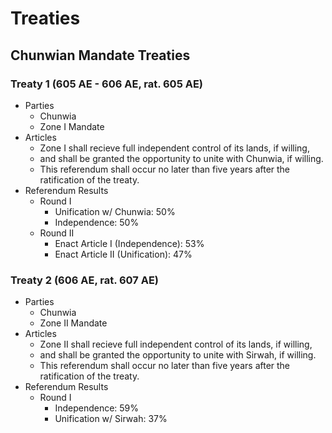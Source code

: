 # Treaties

## Chunwian Mandate Treaties

### Treaty 1 (605 AE - 606 AE, rat. 605 AE)

* Parties
    * Chunwia
    * Zone I Mandate
* Articles
    * Zone I shall recieve full independent control of its lands, if willing,
    * and shall be granted the opportunity to unite with Chunwia, if willing.
    * This referendum shall occur no later than five years after the ratification of the treaty.
* Referendum Results
    * Round I
        - Unification w/ Chunwia: 50%
        - Independence: 50%
    * Round II
        - Enact Article I (Independence): 53%
        - Enact Article II (Unification): 47%

### Treaty 2 (606 AE, rat. 607 AE)

* Parties
    * Chunwia
    * Zone II Mandate
* Articles
    * Zone II shall recieve full independent control of its lands, if willing,
    * and shall be granted the opportunity to unite with Sirwah, if willing.
    * This referendum shall occur no later than five years after the ratification of the treaty.
* Referendum Results
    * Round I
        - Independence: 59%
        - Unification w/ Sirwah: 37%
        


